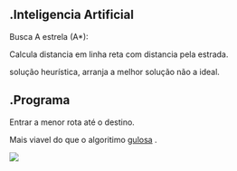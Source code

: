 .Inteligencia Artificial         
--             
Busca A estrela (A*):  
  

Calcula  distancia em linha reta com  distancia pela estrada.

solução heurística, arranja a melhor solução não a ideal.

.Programa
--
Entrar a menor rota até o destino. 

Mais viavel do que o algoritimo [gulosa](https://github.com/git-cardoso/Algoritimo-Gulosa) . 

![](https://img.shields.io/badge/python-3.9-informational?style=flat&logo=python&logoColor=white&color=blue) 




